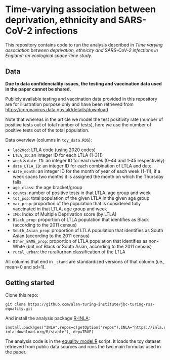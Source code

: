 # Time-varying association between deprivation, ethnicity and SARS-CoV-2 infections

This repository contains code to run the analysis described in *Time varying association between deprivation, ethnicity and SARS-CoV-2 infections in England: an ecological space-time study*.

## Data

**Due to data confidenciality issues, the testing and vaccination data used in the paper cannot be shared.**

Publicly available testing and vaccination data provided in this repository are for illustration purpose only and have been retrieved from https://coronavirus.data.gov.uk/details/download.

Note that whereas in the article we model the test positivity rate (number of positive tests out of total number of tests), here we use the number of positive tests out of the total population. 

Data overview (columns in `toy_data.RDS`):
- `lad20cd`: LTLA code (using 2020 codes)
- `LTLA_ID`: an integer ID for each LTLA (1-311)
- `week` & `date_ID`: an integer ID for each week (0-44 and 1-45 respectively)
- `date_LTLA_ID`: an integer ID for each combination of LTLA and date
- `date_month`: an integer ID for the month of year of each week (1-11), if a week spans two months it is assigned the month on which the Thursday falls
- `age_class`: the age bracket/group
- `counts`: number of positive tests in that LTLA, age group and week
- `tot_pop`: total population of the given LTLA in the given age group
- `vax_prop`: proportion of the population that is considered fully vaccinated in that LTLA, age group and week
- `IMD`: Index of Multiple Deprivation score (by LTLA)
- `Black_prop`: proportion of LTLA population that identifies as Black (according to the 2011 census)
- `South_Asian_prop`: proportion of LTLA population that identifies as South Asian (according to the 2011 census)
- `Other_BAME_prop`: proportion of LTLA population that identifies as non-White (but not Black or South Asian, according to the 2011 census)
- `rural_urban`: the rural/urban classification of the LTLA

All columns that end in `_stand` are standardized versions of that column (i.e., mean=0 and sd=1).

## Getting started

Clone this repo:

```{bash}
git clone https://github.com/alan-turing-institute/jbc-turing-rss-equality.git
```

And install the analysis package [R-INLA](https://www.r-inla.org):

```{R}
install.packages("INLA",repos=c(getOption("repos"),INLA="https://inla.r-inla-download.org/R/stable"), dep=TRUE)
```

The analysis code is in the [equality_model.R](equality_model.R) script. It loads the toy dataset retrieved from public data sources and runs the two main formulas used in the paper. 
